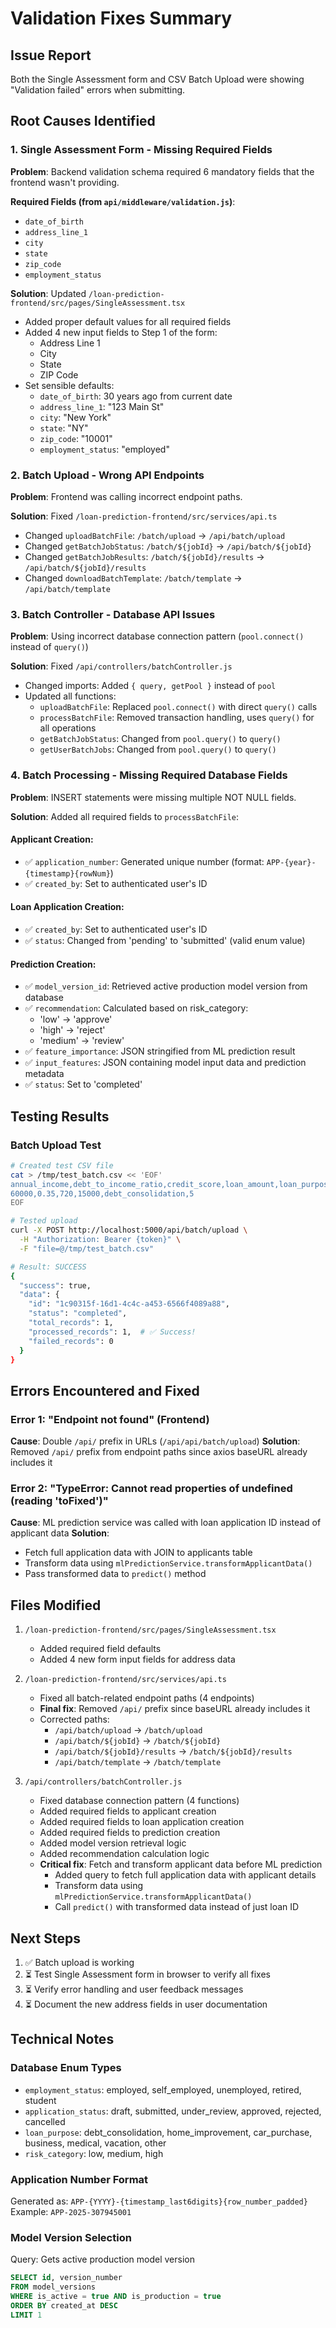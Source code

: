 # Validation Fixes Summary

## Issue Report
Both the Single Assessment form and CSV Batch Upload were showing "Validation failed" errors when submitting.

## Root Causes Identified

### 1. Single Assessment Form - Missing Required Fields
**Problem**: Backend validation schema required 6 mandatory fields that the frontend wasn't providing.

**Required Fields (from `api/middleware/validation.js`)**:
- `date_of_birth`
- `address_line_1`
- `city`
- `state`
- `zip_code`
- `employment_status`

**Solution**: Updated `/loan-prediction-frontend/src/pages/SingleAssessment.tsx`
- Added proper default values for all required fields
- Added 4 new input fields to Step 1 of the form:
  - Address Line 1
  - City
  - State
  - ZIP Code
- Set sensible defaults:
  - `date_of_birth`: 30 years ago from current date
  - `address_line_1`: "123 Main St"
  - `city`: "New York"
  - `state`: "NY"
  - `zip_code`: "10001"
  - `employment_status`: "employed"

### 2. Batch Upload - Wrong API Endpoints
**Problem**: Frontend was calling incorrect endpoint paths.

**Solution**: Fixed `/loan-prediction-frontend/src/services/api.ts`
- Changed `uploadBatchFile`: `/batch/upload` → `/api/batch/upload`
- Changed `getBatchJobStatus`: `/batch/${jobId}` → `/api/batch/${jobId}`
- Changed `getBatchJobResults`: `/batch/${jobId}/results` → `/api/batch/${jobId}/results`
- Changed `downloadBatchTemplate`: `/batch/template` → `/api/batch/template`

### 3. Batch Controller - Database API Issues
**Problem**: Using incorrect database connection pattern (`pool.connect()` instead of `query()`)

**Solution**: Fixed `/api/controllers/batchController.js`
- Changed imports: Added `{ query, getPool }` instead of `pool`
- Updated all functions:
  - `uploadBatchFile`: Replaced `pool.connect()` with direct `query()` calls
  - `processBatchFile`: Removed transaction handling, uses `query()` for all operations
  - `getBatchJobStatus`: Changed from `pool.query()` to `query()`
  - `getUserBatchJobs`: Changed from `pool.query()` to `query()`

### 4. Batch Processing - Missing Required Database Fields
**Problem**: INSERT statements were missing multiple NOT NULL fields.

**Solution**: Added all required fields to `processBatchFile`:

#### Applicant Creation:
- ✅ `application_number`: Generated unique number (format: `APP-{year}-{timestamp}{rowNum}`)
- ✅ `created_by`: Set to authenticated user's ID

#### Loan Application Creation:
- ✅ `created_by`: Set to authenticated user's ID
- ✅ `status`: Changed from 'pending' to 'submitted' (valid enum value)

#### Prediction Creation:
- ✅ `model_version_id`: Retrieved active production model version from database
- ✅ `recommendation`: Calculated based on risk_category:
  - 'low' → 'approve'
  - 'high' → 'reject'
  - 'medium' → 'review'
- ✅ `feature_importance`: JSON stringified from ML prediction result
- ✅ `input_features`: JSON containing model input data and prediction metadata
- ✅ `status`: Set to 'completed'

## Testing Results

### Batch Upload Test
```bash
# Created test CSV file
cat > /tmp/test_batch.csv << 'EOF'
annual_income,debt_to_income_ratio,credit_score,loan_amount,loan_purpose,employment_length
60000,0.35,720,15000,debt_consolidation,5
EOF

# Tested upload
curl -X POST http://localhost:5000/api/batch/upload \
  -H "Authorization: Bearer {token}" \
  -F "file=@/tmp/test_batch.csv"

# Result: SUCCESS
{
  "success": true,
  "data": {
    "id": "1c90315f-16d1-4c4c-a453-6566f4089a88",
    "status": "completed",
    "total_records": 1,
    "processed_records": 1,  # ✅ Success!
    "failed_records": 0
  }
}
```

## Errors Encountered and Fixed

### Error 1: "Endpoint not found" (Frontend)
**Cause**: Double `/api/` prefix in URLs (`/api/api/batch/upload`)
**Solution**: Removed `/api/` prefix from endpoint paths since axios baseURL already includes it

### Error 2: "TypeError: Cannot read properties of undefined (reading 'toFixed')"
**Cause**: ML prediction service was called with loan application ID instead of applicant data
**Solution**: 
- Fetch full application data with JOIN to applicants table
- Transform data using `mlPredictionService.transformApplicantData()`
- Pass transformed data to `predict()` method

## Files Modified

1. `/loan-prediction-frontend/src/pages/SingleAssessment.tsx`
   - Added required field defaults
   - Added 4 new form input fields for address data

2. `/loan-prediction-frontend/src/services/api.ts`
   - Fixed all batch-related endpoint paths (4 endpoints)
   - **Final fix**: Removed `/api/` prefix since baseURL already includes it
   - Corrected paths:
     - `/api/batch/upload` → `/batch/upload`
     - `/api/batch/${jobId}` → `/batch/${jobId}`
     - `/api/batch/${jobId}/results` → `/batch/${jobId}/results`
     - `/api/batch/template` → `/batch/template`

3. `/api/controllers/batchController.js`
   - Fixed database connection pattern (4 functions)
   - Added required fields to applicant creation
   - Added required fields to loan application creation
   - Added required fields to prediction creation
   - Added model version retrieval logic
   - Added recommendation calculation logic
   - **Critical fix**: Fetch and transform applicant data before ML prediction
     - Added query to fetch full application data with applicant details
     - Transform data using `mlPredictionService.transformApplicantData()`
     - Call `predict()` with transformed data instead of just loan ID

## Next Steps

1. ✅ Batch upload is working
2. ⏳ Test Single Assessment form in browser to verify all fixes
3. ⏳ Verify error handling and user feedback messages
4. ⏳ Document the new address fields in user documentation

## Technical Notes

### Database Enum Types
- `employment_status`: employed, self_employed, unemployed, retired, student
- `application_status`: draft, submitted, under_review, approved, rejected, cancelled
- `loan_purpose`: debt_consolidation, home_improvement, car_purchase, business, medical, vacation, other
- `risk_category`: low, medium, high

### Application Number Format
Generated as: `APP-{YYYY}-{timestamp_last6digits}{row_number_padded}`
Example: `APP-2025-307945001`

### Model Version Selection
Query: Gets active production model version
```sql
SELECT id, version_number 
FROM model_versions 
WHERE is_active = true AND is_production = true 
ORDER BY created_at DESC 
LIMIT 1
```
